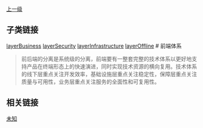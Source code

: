 [上一级](../)

## 子类链接
[layerBusiness](/frontend/layerBusiness) [layerSecurity](/frontend/layerSecurity) [layerInfrastructure](/frontend/layerInfrastructure) [layerOffline](/frontend/layerOffline) # 前端体系
> 前后端的分离是系统级的分离，前端要有一整套完整的技术体系以更好地支持产品在终端形态上的快速演进，同时实现技术资源的横向复用。技术体系的线下层重点关注开发效率，基础设施层重点关注稳定性，保障层重点关注质量与可用性，业务层重点关注服务的全面性和可复用性。
## 相关链接
[未知](/tools/qiankun) 

